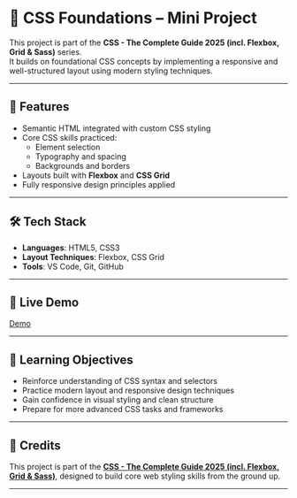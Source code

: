 # 🧱 CSS Foundations – Mini Project

This project is part of the **CSS - The Complete Guide 2025 (incl. Flexbox, Grid & Sass)** series.  
It builds on foundational CSS concepts by implementing a responsive and well-structured layout using modern styling techniques.

---

## 📌 Features

- Semantic HTML integrated with custom CSS styling
- Core CSS skills practiced:
  - Element selection
  - Typography and spacing
  - Backgrounds and borders
- Layouts built with **Flexbox** and **CSS Grid**
- Fully responsive design principles applied

---

## 🛠️ Tech Stack

- **Languages**: HTML5, CSS3
- **Layout Techniques**: Flexbox, CSS Grid
- **Tools**: VS Code, Git, GitHub

---

## 🚀 Live Demo

[Demo](https://flavia3107.github.io/css-practicing-the-basics/)

---

## 🎯 Learning Objectives

- Reinforce understanding of CSS syntax and selectors
- Practice modern layout and responsive design techniques
- Gain confidence in visual styling and clean structure
- Prepare for more advanced CSS tasks and frameworks

---

## 📖 Credits

This project is part of the [**CSS - The Complete Guide 2025 (incl. Flexbox, Grid & Sass)**](https://www.udemy.com/course/css-the-complete-guide-incl-flexbox-grid-sass/), designed to build core web styling skills from the ground up.


---
